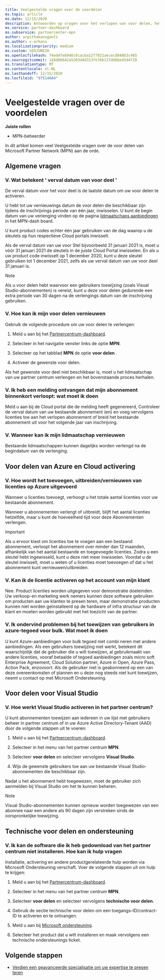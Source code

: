 ```yaml
---
title: Veelgestelde vragen over de voordelen
ms.topic: article
ms.date: 12/15/2020
description: Antwoorden op vragen over het verlopen van voor delen, het verlengen en activeren van licenties voor Azure, Cloud, Visual Studio en technische en ondersteunings voordelen
ms.service: partner-dashboard
ms.subservice: partnercenter-mpn
author: arpithakanuganti
ms.author: v-arkanu
ms.localizationpriority: medium
ms.custom: SEOJUNE20
ms.openlocfilehash: f4ed4fe8946c6cacba1277921aececd84863c465
ms.sourcegitcommit: 1d4d06642a5203d4d313fe76b137dd6be45d4728
ms.translationtype: MT
ms.contentlocale: nl-NL
ms.lasthandoff: 12/15/2020
ms.locfileid: "97514684"
---
```

# <a name="benefits-faq"></a>Veelgestelde vragen over de voordelen

**Juiste rollen**

- MPN-beheerder

In dit artikel komen veel Veelgestelde vragen over de voor delen van Microsoft Partner Network (MPN) aan de orde.


## <a name="general-questions"></a>Algemene vragen

### <a name="q-what-does-benefit-expiry-date-mean"></a>V. Wat betekent ' verval datum van voor deel '

De verval datum voor het voor deel is de laatste datum om uw voor delen te activeren.

U hebt tot uw vernieuwings datum de voor delen die beschikbaar zijn tijdens de inschrijvings periode van één jaar, inwisselen. U kunt de begin datum van uw verlenging vinden op de pagina [lidmaatschaps aanbiedingen](https://partner.microsoft.com/dashboard/mpn/offers) in het MPN-dash board.

U kunt product codes echter één jaar gebruiken van de dag waarop u de sleutels op hun respectieve Cloud portals inwisselt.

Als de verval datum van uw voor Stel bijvoorbeeld 31 januari 2021 is, moet u vóór 31 januari 2021 de sleutels in de juiste Cloud Portal inwisselen. En als u uw product code inwisselt op 1 december 2020, kunt u deze sleutel gebruiken tot 1 december 2021, zelfs als uw verval datum van uw voor deel 31 januari is.

>[!NOTE]
>Als u voor delen hebt waarvoor een gebruikers toewijzing (zoals Visual Studio-abonnementen) is vereist, kunt u deze voor delen gedurende een extra periode van 30 dagen na de verlengings datum van de inschrijving gebruiken.

### <a name="q-how-do-i-renew-my-benefits"></a>V. Hoe kan ik mijn voor delen vernieuwen

Gebruik de volgende procedure om uw voor delen te verlengen:

1. Meld u aan bij het [Partnercentrum-dashboard](https://partner.microsoft.com/dashboard/).

2. Selecteer in het navigatie venster links de optie **MPN**.

3. Selecteer op het tabblad **MPN** de optie **voor delen** .

4. Activeer de gewenste voor delen.

Als het gewenste voor deel niet beschikbaar is, moet u het lidmaatschap van uw partner centrum verlengen en het bovenstaande proces herhalen.

### <a name="q-i-received-a-notification-informing-me-that-my-subscription-is-expiring-soon---what-should-i-do"></a>V. Ik heb een melding ontvangen dat mijn abonnement binnenkort verloopt: wat moet ik doen

Meld u aan bij de Cloud portal die de melding heeft gegenereerd, Controleer de verval datum van uw bestaande abonnement (en) en voeg vervolgens licenties toe aan het verlopen abonnement of breid het bestaande abonnement uit voor het volgende jaar van inschrijving.

### <a name="q-when-can-i-renew-my-membership"></a>V. Wanneer kan ik mijn lidmaatschap vernieuwen

Bestaande lidmaatschappen kunnen dagelijks worden verlengd na de begindatum van de verlenging.

## <a name="azure-and-cloud-activation-benefits"></a>Voor delen van Azure en Cloud activering

### <a name="q-how-does-adding-extendingrenewing-licenses-work-on-azure"></a>V. Hoe wordt het toevoegen, uitbreiden/vernieuwen van licenties op Azure uitgevoerd

Wanneer u licenties toevoegt, verhoogt u het totale aantal licenties voor uw bestaande abonnement.

Wanneer u abonnementen verlengt of uitbreidt, blijft het aantal licenties hetzelfde, maar u kunt de hoeveelheid tijd voor deze Abonnementen verlengen.

>[!IMPORTANT]
>Als u ervoor kiest om licenties toe te voegen aan een bestaand abonnement, verloopt het abonnement over minder dan 12 maanden, afhankelijk van het aantal bestaande en toegevoegde licenties. Zodra u een sleutel hebt ingewisseld, kunt u deze niet meer inwisselen. Voordat u de sleutel inwisselt, moet u weten of u licenties moet toevoegen of dat u het abonnement kunt vernieuwen/uitbreiden.

### <a name="q-can-i-activate-the-license-on-my-customers-account"></a>V. Kan ik de licentie activeren op het account van mijn klant

Nee. Product licenties worden uitgegeven voor demonstratie doeleinden. Uw verkoop-en marketing werk nemers kunnen deze software gebruiken om producten aan uw klanten te presen teren, maar demonstratie producten kunnen niet worden geïnstalleerd op de hardware of infra structuur van de klant en moeten worden gebruikt met het toezicht van de partner.

### <a name="q-im-having-trouble-assigning-users-in-azure-bulk-credit-what-should-i-do"></a>V. Ik ondervind problemen bij het toewijzen van gebruikers in azure-tegoed voor bulk. Wat moet ik doen

U kunt Azure-aanbiedingen voor bulk tegoed niet combi neren met andere aanbiedingen. Als een gebruikers toewijzing niet werkt, betekent dit waarschijnlijk dat de gebruiker die u wilt toewijzen, al gebruikmaakt van andere licenties, vooraf betaalde of tegoed aanbiedingen zoals micro soft Enterprise Agreement, Cloud Solution partner, Azure in Open, Azure Pass, Action Pack, enzovoort. Als de gebruiker niet is geabonneerd op een van deze overeenkomsten of plannen en u deze nog steeds niet kunt toewijzen, neemt u contact op met Microsoft Ondersteuning.

## <a name="visual-studio-benefits"></a>Voor delen voor Visual Studio

### <a name="q-how-does-visual-studio-activation-work-in-partner-center"></a>V. Hoe werkt Visual Studio activeren in het partner centrum?

U kunt abonnementen toewijzen aan iedereen in uw lijst met gebruikers beheer in partner centrum of in uw Azure Active Directory-Tenant (AAD) door de volgende stappen uit te voeren:

1. Meld u aan bij het [Partnercentrum-dashboard](https://partner.microsoft.com/dashboard/).

2. Selecteer in het menu van het partner centrum **MPN**.

3. Selecteer **voor delen** en selecteer vervolgens **Visual Studio**.

4. Wijs de gewenste gebruikers toe aan uw bestaande Visual Studio-abonnementen die beschikbaar zijn.

Nadat u het abonnement hebt toegewezen, moet de gebruiker zich aanmelden bij Visual Studio om het te kunnen beheren.

>[!Note]
> Visual Studio-abonnementen kunnen opnieuw worden toegewezen van een abonnee naar een andere als 90 dagen zijn verstreken sinds de oorspronkelijke toewijzing.

## <a name="technical-benefits-and-support"></a>Technische voor delen en ondersteuning

### <a name="q-i-cant-install-the-software-i-downloaded-from-partner-center-how-do-i-get-help"></a>V. Ik kan de software die ik heb gedownload van het partner centrum niet installeren. Hoe kan ik hulp vragen

Installatie, activering en andere productgerelateerde hulp worden via Microsoft Ondersteuning verschaft. Voer de volgende stappen uit om hulp te krijgen:

1. Meld u aan bij het [Partnercentrum-dashboard](https://partner.microsoft.com/dashboard/).

2. Selecteer in het menu van het partner centrum **MPN**.

3. Selecteer **voor delen** en selecteer vervolgens **technische voor delen**.

4. Gebruik de sectie technische voor delen om een toegangs-ID/contract-ID te activeren en te ontvangen.

5. Meld u aan bij [Microsoft ondersteuning](https://support.microsoft.com/supportforbusiness/productselection).

6. Selecteer het product dat u wilt installeren en maak vervolgens een technische ondersteunings ticket.

## <a name="next-steps"></a>Volgende stappen

- [Verdien een geavanceerde specialisatie om uw expertise te presen teren](advanced-specializations.md)